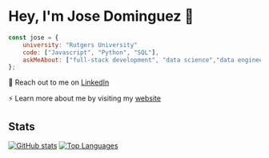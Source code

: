 # Hey, I'm Jose Dominguez 👋

```javascript
const jose = {
    university: "Rutgers University"
    code: ["Javascript", "Python", "SQL"],
    askMeAbout: ["full-stack development", "data science","data engineering"],
};
```

:speech_balloon: Reach out to me on [LinkedIn](https://www.linkedin.com/in/josedom/)

:zap: Learn more about me by visiting my [website](https://www.josedom.net/)

## Stats
[![GitHub stats](https://github-readme-stats.vercel.app/api?username=jose-dom)](https://www.josedom.net/)
[![Top Languages](https://github-readme-stats.vercel.app/api/top-langs/?username=jose-dom&layout=compact)](https://www.josedom.net/)
